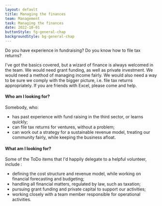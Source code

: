 ```yaml
---
layout: default
title: Managing the finances
team: Management
task: Managing the finances
date: 2022-10-01
buttonStyle: fg-general-chap
backgroundStyle: bg-general-chap
---
```


Do you have experience in fundraising? Do you know how to file tax returns?
<!-- excerpt-end -->
I've got the basics covered, but a wizard of finance is always welcomed in the team. We would need grant funding, as well as private investment. We would need a method of managing income fairly. We would also need a way to be sure we comply with the bigger picture, i.e. file tax returns appropriately. If you are friends with Excel, please come and help.

#### Who am I looking for?

Somebody, who:

+ has past experience with fund raising in the third sector, or learns quickly;
+ can file tax returns for ventures, without a problem;
+ can work out a strategy for a sustainable revenue model, treating our community fairly, while keeping the business afloat.

#### What am I looking for?

Some of the ToDo items that I'd happily delegate to a helpful volunteer, include :

+ defining the cost structure and revenue model, while working on financial forecasting and budgeting;
+ handling all financial matters, regulated by law, such as taxation;
+ pursuing grant funding and private capital to support our activities;
+ working closely with a team member responsible for operational activities.
